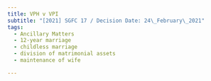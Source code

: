 ```yaml
---
title: VPH v VPI
subtitle: "[2021] SGFC 17 / Decision Date: 24\_February\_2021"
tags:
  - Ancillary Matters
  - 12-year marriage
  - childless marriage
  - division of matrimonial assets
  - maintenance of wife

---
```

